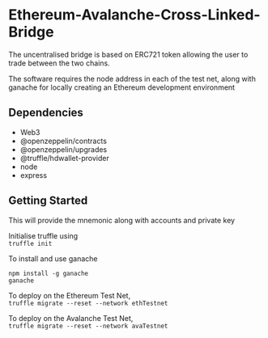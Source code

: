 # Ethereum-Avalanche-Cross-Linked-Bridge

<p>The uncentralised bridge is based on ERC721 token allowing the user to trade between the two chains.</p>
<p>
  The software requires the node address in each of the test net, along with ganache for locally creating an Ethereum development environment
  </p>

<h2><strong>Dependencies</strong></h2>
<ul>
  <li>Web3</li>
  <li>@openzeppelin/contracts</li>
  <li>@openzeppelin/upgrades</li>
  <li>@truffle/hdwallet-provider</li>
  <li>node</li>
  <li>express</li>
 </ul>
 
 
 <h2><strong>Getting Started</strong></h2>
 
 This will provide the mnemonic along with accounts and private key
 
 Initialise truffle using
 <br>
 ```truffle init ```
 
 To install and use ganache
 <br>
  ```
  npm install -g ganache
  ganache
  
  ```
 
 To deploy on the Ethereum Test Net, 
 <br>
 ```truffle migrate --reset --network ethTestnet```
 
 To deploy on the Avalanche Test Net,
 <br>
 ```truffle migrate --reset --network avaTestnet```
  

